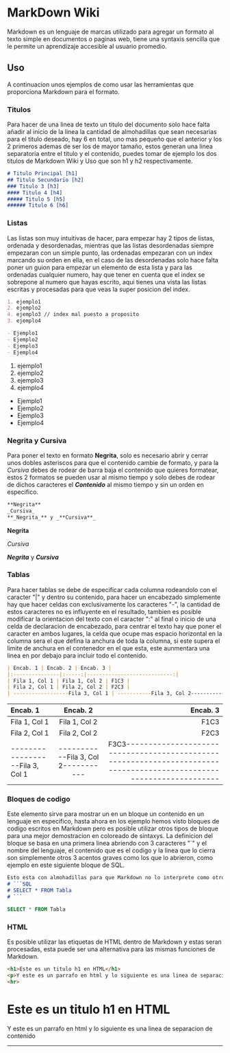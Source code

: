 # MarkDown Wiki
Markdown es un lenguaje de marcas utilizado para agregar un formato al texto simple en documentos o paginas web, tiene una
syntaxis sencilla que le permite un aprendizaje accesible al usuario promedio.
## Uso
A continuacion unos ejemplos de como usar las herramientas que proporciona Markdown para el formato.
### Titulos
Para hacer de una linea de texto un titulo del documento solo hace falta añadir al inicio de la linea la cantidad de almohadillas que sean necesarias para el titulo deseado, hay 6 en total, uno mas pequeño que el anterior y los 2 primeros ademas de ser los de mayor tamaño, estos generan una linea separatoria entre el titulo y el contenido, puedes tomar de ejemplo los dos titulos de Markdown Wiki y Uso que son h1 y h2 respectivamente.
```Markdown
# Titulo Principal [h1]
## Titulo Secundario [h2]
### Titulo 3 [h3]
#### Titulo 4 [h4]
##### Titulo 5 [h5]
###### Titulo 6 [h6]
```
### Listas
Las listas son muy intuitivas de hacer, para empezar hay 2 tipos de listas, ordenada y desordenadas, mientras que las listas desordenadas siempre empezaran con un simple punto, las ordenadas empezaran con un index marcando su orden en ella, en el caso de las desordenadas solo hace falta poner un guion para empezar un elemento de esta lista y para las ordenadas cualquier numero, hay que tener en cuenta que el index se sobrepone al numero que hayas escrito, aqui tienes una vista las listas escritas y procesadas para que veas la super posicion del index.
```Markdown 
1. ejemplo1
2. ejemplo2
4. ejemplo3 // index mal puesto a proposito
3. ejemplo4

- Ejemplo1
- Ejemplo2
- Ejemplo3
- Ejemplo4
```
1. ejemplo1
2. ejemplo2
4. ejemplo3
3. ejemplo4

- Ejemplo1
- Ejemplo2
- Ejemplo3
- Ejemplo4
### Negrita y Cursiva
Para poner el texto en formato **Negrita**, solo es necesario abrir y cerrar unos dobles asteriscos para que el contenido cambie de formato, y para la _Cursiva_ debes de rodear de barra baja el contenido que quieres formatear, estos 2 formatos se pueden usar al mismo tiempo y solo debes de rodear de dichos caracteres el _**Contenido**_ al mismo tiempo y sin un orden en especifico.
```Markdown 
**Negrita**
_Cursiva_
**_Negrita_** y _**Cursiva**_
```
**Negrita**

_Cursiva_

**_Negrita_** y _**Cursiva**_

### Tablas
Para hacer tablas se debe de especificar cada columna rodeandolo con el caracter "|" y dentro su contenido, para hacer un encabezado simplemente hay que hacer celdas con exclusivamente los caracteres "-", la cantidad de estos caracteres no es influyente en el resultado, tambien es posible modificar la orientacion del texto con el caracter ":" al final o inicio de una celda de declaracion de encabezado, para centrar el texto hay que poner el caracter en ambos lugares, la celda que ocupe mas espacio horizontal en la columna sera el que defina la anchura de toda la columna, si este supera el limite de anchura en el contenedor en el que esta, este aunmentara una linea en por debajo para incluir todo el contenido.
```Markdown
| Encab. 1 | Encab. 2 | Encab. 3 |
|:---------------|:-----:|----------------------------:|
| Fila 1, Col 1 | Fila 1, Col 2 | F1C3 |
| Fila 2, Col 1 | Fila 2, Col 2 | F2C3 |
| ------------------Fila 3, Col 1 | -----------Fila 3, Col 2----------- | F3C3------------------ |
```
| Encab. 1 | Encab. 2 | Encab. 3 |
|:---------------|:-----:|----------------------------:|
| Fila 1, Col 1 | Fila 1, Col 2 | F1C3 |
| Fila 2, Col 1 | Fila 2, Col 2 | F2C3 |
| ------------------Fila 3, Col 1 | -----------Fila 3, Col 2----------- | F3C3-------------------------------------------------------------------------------------------------------------------- |

### Bloques de codigo
Este elemento sirve para mostrar un en un bloque un contenido en un lenguaje en especifico, hasta ahora en los ejemplo hemos visto bloques de codigo escritos en Markdown pero es posible utilizar otros tipos de bloque para una mejor demostracion en coloreado de sintaxys. La definicion del bloque se basa en una primera linea abriendo con 3 caracteres "`" y el nombre del lenguaje, el contenido que es el codigo y la linea que lo cierra son simplemente otros 3 acentos graves como los que lo abrieron, como ejemplo en este siguiente bloque de SQL.
```MarkDown
Esto esta con almohadillas para que Markdown no lo interprete como otro bloque 
# ```SQL
# SELECT * FROM Tabla
# ```
```

```SQL
SELECT * FROM Tabla
```
### HTML
Es posible utilizar las etiquetas de HTML dentro de Markdown y estas seran procesadas, esta puede ser una alternativa para las mismas funciones de Markdown.
```Markdown
<h1>Este es un titulo h1 en HTML</h1>
<p>Y este es un parrafo en html y lo siguiente es una linea de separacion de contenido</p>
<hr>
```
<h1>Este es un titulo h1 en HTML</h1>
<p>Y este es un parrafo en html y lo siguiente es una linea de separacion de contenido</p>
<hr>
